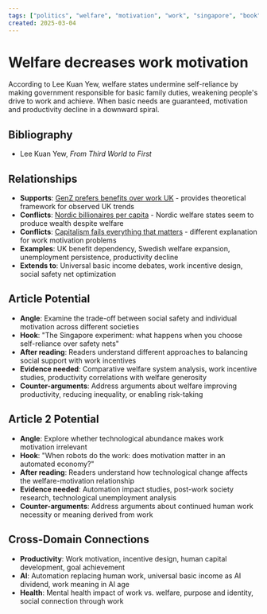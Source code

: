 ```yaml
---
tags: ["politics", "welfare", "motivation", "work", "singapore", "book"]
created: 2025-03-04
---
```


# Welfare decreases work motivation

According to Lee Kuan Yew, welfare states undermine self-reliance by making government responsible for basic family duties, weakening people's drive to work and achieve. When basic needs are guaranteed, motivation and productivity decline in a downward spiral.

## Bibliography

- Lee Kuan Yew, *From Third World to First*

## Relationships
- **Supports**: [GenZ prefers benefits over work UK](politics-genz-benefits-work-uk.md) - provides theoretical framework for observed UK trends
- **Conflicts**: [Nordic billionaires per capita](politics-nordic-billionaires.md) - Nordic welfare states seem to produce wealth despite welfare
- **Conflicts**: [Capitalism fails everything that matters](politics-capitalism-fails-care.md) - different explanation for work motivation problems
- **Examples**: UK benefit dependency, Swedish welfare expansion, unemployment persistence, productivity decline
- **Extends to**: Universal basic income debates, work incentive design, social safety net optimization

## Article Potential
- **Angle**: Examine the trade-off between social safety and individual motivation across different societies
- **Hook**: "The Singapore experiment: what happens when you choose self-reliance over safety nets"
- **After reading**: Readers understand different approaches to balancing social support with work incentives
- **Evidence needed**: Comparative welfare system analysis, work incentive studies, productivity correlations with welfare generosity
- **Counter-arguments**: Address arguments about welfare improving productivity, reducing inequality, or enabling risk-taking

## Article 2 Potential
- **Angle**: Explore whether technological abundance makes work motivation irrelevant
- **Hook**: "When robots do the work: does motivation matter in an automated economy?"
- **After reading**: Readers understand how technological change affects the welfare-motivation relationship
- **Evidence needed**: Automation impact studies, post-work society research, technological unemployment analysis
- **Counter-arguments**: Address arguments about continued human work necessity or meaning derived from work

## Cross-Domain Connections
- **Productivity**: Work motivation, incentive design, human capital development, goal achievement
- **AI**: Automation replacing human work, universal basic income as AI dividend, work meaning in AI age
- **Health**: Mental health impact of work vs. welfare, purpose and identity, social connection through work